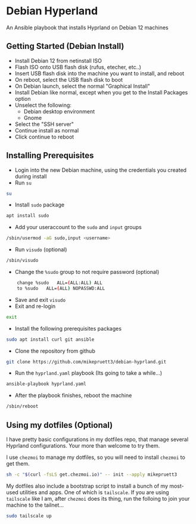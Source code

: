 Debian Hyperland
=========

An Ansible playbook that installs Hyprland on Debian 12 machines

Getting Started (Debian Install)
----------------

- Install Debian 12 from netinstall ISO
- Flash ISO onto USB flash disk (rufus, etecher, etc..)
- Insert USB flash disk into the machine you want to install, and reboot
- On reboot, select the USB flash disk to boot
- On Debian launch, select the normal "Graphical Install"
- Install Debian like normal, except when you get to the Install Packages option
- Unselect the following:
  - Debian desktop environment
  - Gnome
- Select the "SSH server"
- Continue install as normal
- Click continue to reboot

Installing Prerequisites
----------------

- Login into the new Debian machine, using the credentials you created during install
- Run `su`

```bash
su
```

- Install `sudo` package

```bash
apt install sudo
```

- Add your useraccount to the `sudo` and `input` groups

```bash
/sbin/usermod -aG sudo,input <username>
```

- Run `visudo` (optional)

```bash
/sbin/visudo
```

- Change the `%sudo` group to not require password (optional)

```bash
    change %sudo   ALL=(ALL:ALL) ALL
    to %sudo   ALL=(ALL) NOPASSWD:ALL
```

- Save and exit `visudo`
- Exit and re-login

```bash
exit
```

- Install the following prerequisites packages

```bash
sudo apt install curl git ansible
```

- Clone the repository from github

```bash
git clone https://github.com/mikepruett3/debian-hyprland.git
```

- Run the `hyprland.yaml` playbook (Its going to take a while...)

```bash
ansible-playbook hyprland.yaml
```

- After the playbook finishes, reboot the machine

```bash
/sbin/reboot
```

Using my dotfiles (Optional)
----------------

I have pretty basic configurations in my dotfiles repo, that manage several Hyprland configurations. Your more than welcome to try them.

I use `chezmoi` to manage my dotfiles, so you will need to install `chezmoi` to get them.

```bash
sh -c "$(curl -fsLS get.chezmoi.io)" -- init --apply mikepruett3
```

My dotfiles also include a bootstrap script to install a bunch of my most-used utilities and apps. One of which is `tailscale`. If you are using `tailscale` like I am, after `chezmoi` does its thing, run the folloing to join your machine to the tailnet...

```bash
sudo tailscale up
```
